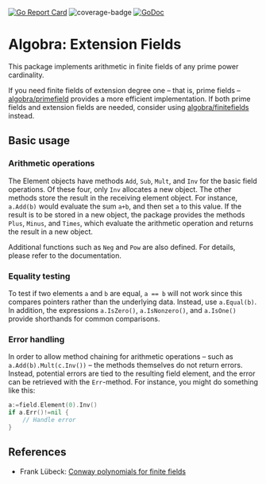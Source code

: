 [![Go Report Card](https://goreportcard.com/badge/github.com/ReneBoedker/algobra)](https://goreportcard.com/report/github.com/ReneBoedker/algobra)
![coverage-badge](https://img.shields.io/badge/coverage-92.5%25-brightgreen?cacheSeconds=86400&style=flat)
[![GoDoc](https://godoc.org/github.com/ReneBoedker/algobra/finitefield/extfield?status.svg)](https://godoc.org/github.com/ReneBoedker/algobra/finitefield/extfield)
# Algobra: Extension Fields
This package implements arithmetic in finite fields of any prime power cardinality.

If you need finite fields of extension degree one &ndash; that is, prime fields &ndash; [algobra/primefield](https://github.com/ReneBoedker/algobra/tree/master/primefield) provides a more efficient implementation. If both prime fields and extension fields are needed, consider using [algobra/finitefields](https://github.com/ReneBoedker/algobra/tree/master/finitefield) instead.

## Basic usage
### Arithmetic operations
The Element objects have methods `Add`, `Sub`, `Mult`, and `Inv` for the basic field operations. Of these four, only `Inv` allocates a new object. The other methods store the result in the receiving element object. For instance, `a.Add(b)` would evaluate the sum `a+b`, and then set `a` to this value. If the result is to be stored in a new object, the package provides the methods `Plus`, `Minus`, and `Times`, which evaluate the arithmetic operation and returns the result in a new object.

Additional functions such as `Neg` and `Pow` are also defined. For details, please refer to the documentation.

### Equality testing
To test if two elements `a` and `b` are equal, `a == b` will not work since this compares pointers rather than the underlying data. Instead, use `a.Equal(b)`. In addition, the expressions `a.IsZero()`, `a.IsNonzero()`, and `a.IsOne()` provide shorthands for common comparisons.

### Error handling
In order to allow method chaining for arithmetic operations &ndash; such as `a.Add(b).Mult(c.Inv())` &ndash; the methods themselves do not return errors. Instead, potential errors are tied to the resulting field element, and the error can be retrieved with the `Err`-method. For instance, you might do something like this:
``` go
a:=field.Element(0).Inv()
if a.Err()!=nil {
    // Handle error
}
```

## References
* Frank Lübeck: [Conway polynomials for finite fields](http://www.math.rwth-aachen.de/~Frank.Luebeck/data/ConwayPol/index.html)
